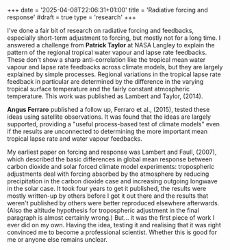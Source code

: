 +++
date = '2025-04-08T22:06:31+01:00'
title = 'Radiative forcing and response'
#draft = true
type = 'research'
+++

I've done a fair bit of research on radiative forcing and feedbacks, especially short-term adjustment to
forcing, but mostly not for a long time. I answered a challenge from **Patrick Taylor** at 
NASA Langley to explain the pattern of the regional tropical water vapour and lapse rate feedbacks. 
These don't show a sharp anti-correlation like the tropical mean water vapour and lapse rate feedbacks 
across climate models, but they are largely explained by simple processes. Regional variations in the tropical lapse
rate feedback in particular are determined by the difference in the varying tropical surface temperature
and the fairly constant atmospheric temperature. This work was published as Lambert and Taylor, (2014).

**Angus Ferraro** published a follow up, Ferraro et al., (2015), tested these ideas using satellite observations. It was found that the ideas
are largely supported, providing a "useful process-based test of climate models" even if the results are unconnected
to determining the more important mean tropical lapse rate and water vapour feedbacks.

My earliest paper on forcing and response was Lambert and Faull, (2007), which described the basic differences in global 
mean response between carbon dioxide and solar forced climate model experiments: tropospheric adjustments deal with 
forcing absorbed by the atmosphere by reducing precipitation in the carbon dioxide case and increasing outgoing 
longwave in the solar case. It took four years to get it published, the results were mostly written-up by others 
before I got it out there and the results that weren't published by others were better reproduced elsewhere 
afterwards. (Also the altitude hypothesis for tropospheric adjustment in the final paragraph is almost certainly 
wrong.) But... it was the first piece of work I ever did on my own. Having the idea, testing it and 
realising that it was right convinced me to become a professional scientist. Whether this is good for 
me or anyone else remains unclear.
